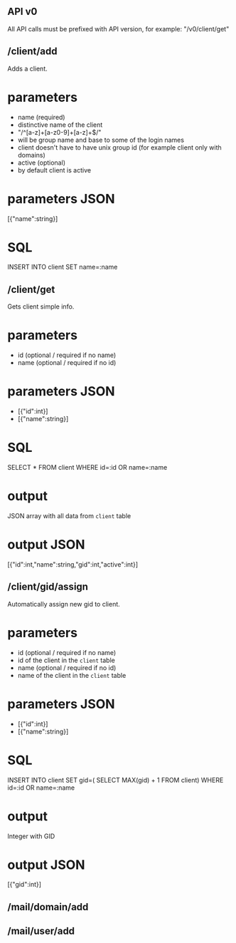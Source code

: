 ## API v0

All API calls must be prefixed with API version, for example: "/v0/client/get"

## /client/add

Adds a client.

# parameters

- name (required)
 - distinctive name of the client
 - "/^[a-z]+[a-z0-9]+[a-z]+$/"
 - will be group name and base to some of the login names
 - client doesn't have to have unix group id (for example client only with domains)
- active (optional)
 - by default client is active

# parameters JSON

[{"name":string}]

# SQL

INSERT INTO client SET name=:name

## /client/get

Gets client simple info.

# parameters

- id (optional / required if no name)
- name (optional / required if no id)

# parameters JSON

- [{"id":int}]
- [{"name":string}]

# SQL

SELECT * FROM client WHERE id=:id OR name=:name

# output

JSON array with all data from `client` table

# output JSON

[{"id":int,"name":string,"gid":int,"active":int}]

## /client/gid/assign

Automatically assign new gid to client.

# parameters

- id (optional / required if no name)
 - id of the client in the `client` table
- name (optional / required if no id)
 - name of the client in the `client` table

# parameters JSON

- [{"id":int}]
- [{"name":string}]

# SQL

INSERT INTO client SET gid=( SELECT MAX(gid) + 1 FROM client) WHERE id=:id OR name=:name

# output

Integer with GID

# output JSON

[{"gid":int}]

## /mail/domain/add

## /mail/user/add

